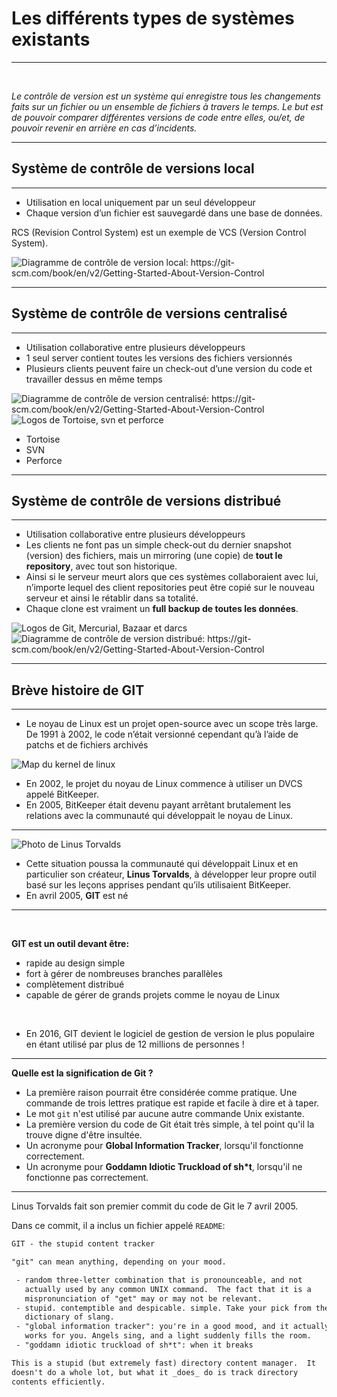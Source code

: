 # Les différents types de systèmes existants
<Hr />

<br />

*Le contrôle de version est un système qui enregistre tous les changements faits sur un fichier ou un ensemble de fichiers à travers le temps. Le but est de pouvoir comparer différentes versions de code entre elles, ou/et, de pouvoir revenir en arrière en cas d’incidents.*

---

<Breadcrumbs />

## Système de contrôle de versions local
<Hr />

<v-clicks>

* Utilisation en local uniquement par un seul développeur
* Chaque version d’un fichier est sauvegardé dans une base de données.
</v-clicks>


<v-click>

RCS (Revision Control System) est un exemple de VCS (Version Control System).

<div class="flex justify-center h-2/4 p-4">
  <img src="/images/local-vcs.png" alt="Diagramme de contrôle de version local: https://git-scm.com/book/en/v2/Getting-Started-About-Version-Control"/>
</div>
</v-click>

---

<Breadcrumbs />

## Système de contrôle de versions centralisé
<Hr />

<v-clicks>

* Utilisation collaborative entre plusieurs développeurs
* 1 seul server contient toutes les versions des fichiers versionnés
* Plusieurs clients peuvent faire un check-out d’une version du code et
travailler dessus en même temps
</v-clicks>

<div class="flex h-2/4">
<v-click>
<div class="flex justify-center p-4">
  <img src="/images/centralized-vcs.png" alt="Diagramme de contrôle de version centralisé: https://git-scm.com/book/en/v2/Getting-Started-About-Version-Control"/>
</div>
</v-click>

<v-click>
<div class="flex justify-center h-3/4 p-4">
  <img src="/images/centralized-vcs-logos.png" alt="Logos de Tortoise, svn et perforce" class="!border-0"/>

  * Tortoise
  * SVN
  * Perforce
</div>
</v-click>
</div>

---

<Breadcrumbs />

## Système de contrôle de versions distribué
<Hr />

<div class="text-sm">
<v-clicks>

* Utilisation collaborative entre plusieurs développeurs
* Les clients ne font pas un simple check-out du dernier snapshot (version) des fichiers, mais un mirroring (une copie) de **tout le repository**, avec tout son historique.
* Ainsi si le serveur meurt alors que ces systèmes collaboraient avec lui, n’importe lequel des client repositories peut être copié sur le nouveau serveur et ainsi le rétablir dans sa totalité.
* Chaque clone est vraiment un **full backup de toutes les données**.
</v-clicks>
</div>

<div class="flex justify-center h-3/5 ml-20">
<v-clicks>
<div class="flex justify-center p-4">
  <img src="/images/distributed-vcs.png" alt="Logos de Git, Mercurial, Bazaar et darcs"/>
</div>

<div class="flex h-1/4 p-4">
  <img src="/images/distributed-vcs-logos.png" alt="Diagramme de contrôle de version distribué: https://git-scm.com/book/en/v2/Getting-Started-About-Version-Control" class="!border-0"/>
</div>
</v-clicks>
</div>

---

<Breadcrumbs />

## Brève histoire de GIT
<Hr />

* Le noyau de Linux est un projet open-source avec un scope très large. De 1991 à 2002, le code n’était versionné cependant qu’à l’aide de patchs et de fichiers archivés

<div class="flex justify-center h-2/5 p-4">
  <img src="/images/linux-kernel.png" alt="Map du kernel de linux" class="!border-0"/>
</div>

<v-clicks>

* En 2002, le projet du noyau de Linux commence à utiliser un DVCS appelé BitKeeper.
* En 2005, BitKeeper était devenu payant arrêtant brutalement les relations avec la communauté qui développait le noyau de Linux.
</v-clicks>

---

<Breadcrumbs />

<div class="flex justify-center h-2/5 p-4">
  <img src="/images/linus.png" alt="Photo de Linus Torvalds" />
</div>

<v-clicks>

* Cette situation poussa la communauté qui développait Linux et en particulier son créateur, **Linus Torvalds**, à développer leur propre outil basé sur les leçons apprises pendant qu’ils utilisaient BitKeeper.
* En avril 2005, **GIT** est né
</v-clicks>


---

<Breadcrumbs />

<br />

**GIT est un outil devant être:**

<v-clicks>

* rapide au design simple
* fort à gérer de nombreuses branches parallèles
* complètement distribué
* capable de gérer de grands projets comme le noyau de Linux
</v-clicks>

<br />

<v-click>

* En 2016, GIT devient le logiciel de gestion de version le plus populaire en étant utilisé par
plus de 12 millions de personnes !
</v-click>

---

<Breadcrumbs />

**Quelle est la signification de Git ?**

<v-clicks>

* La première raison pourrait être considérée comme pratique. Une commande de trois lettres pratique est rapide et facile à dire et à taper.
* Le mot `git` n'est utilisé par aucune autre commande Unix existante.
* La première version du code de Git était très simple, à tel point qu'il la trouve digne d'être insultée.
* Un acronyme pour **Global Information Tracker**, lorsqu'il fonctionne correctement.
* Un acronyme pour **Goddamn Idiotic Truckload of sh*t**, lorsqu'il ne fonctionne pas correctement.
</v-clicks>

---

<Breadcrumbs />

Linus Torvalds fait son premier commit du code de Git le 7 avril 2005.

Dans ce commit, il a inclus un fichier appelé `README`:

```txt
GIT - the stupid content tracker

"git" can mean anything, depending on your mood.

 - random three-letter combination that is pronounceable, and not 
   actually used by any common UNIX command.  The fact that it is a
   mispronunciation of "get" may or may not be relevant.
 - stupid. contemptible and despicable. simple. Take your pick from the 
   dictionary of slang.
 - "global information tracker": you're in a good mood, and it actually
   works for you. Angels sing, and a light suddenly fills the room. 
 - "goddamn idiotic truckload of sh*t": when it breaks

This is a stupid (but extremely fast) directory content manager.  It  
doesn't do a whole lot, but what it _does_ do is track directory
contents efficiently.
```
